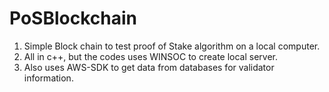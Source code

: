 # PoSBlockchain
1. Simple Block chain to test proof of Stake algorithm on a local computer.
2. All in c++, but the codes uses WINSOC to create local server.
3. Also uses AWS-SDK to get data from databases for validator information.
